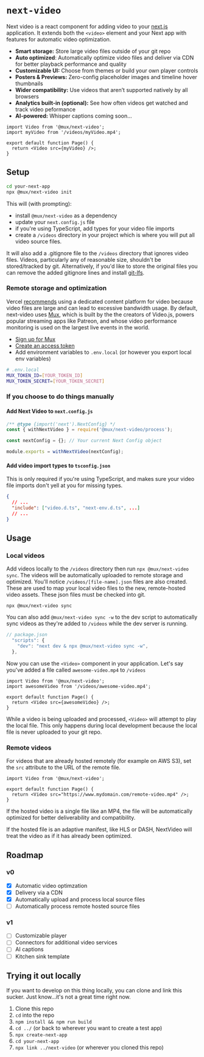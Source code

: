 # `next-video`

Next video is a react component for adding video to your [next.js](https://github.com/vercel/next.js) application. It extends both the `<video>` element and your Next app with features for automatic video optimization.

- **Smart storage:** Store large video files outside of your git repo
- **Auto optimized**: Automatically optimize video files and deliver via CDN for better playback performance and quality
- **Customizable UI:** Choose from themes or build your own player controls
- **Posters & Previews:** Zero-config placeholder images and timeline hover thumbnails
- **Wider compatibility:** Use videos that aren’t supported natively by all browsers
- **Analytics built-in (optional):** See how often videos get watched and track video peformance
- **AI-powered:** Whisper captions coming soon...

```tsx
import Video from '@mux/next-video';
import myVideo from '/videos/myVideo.mp4';

export default function Page() {
  return <Video src={myVideo} />;
}
```

## Setup

```bash
cd your-next-app
npx @mux/next-video init
```

This will (with prompting):

- install `@mux/next-video` as a dependency
- update your `next.config.js` file
- if you're using TypeScript, add types for your video file imports
- create a `/videos` directory in your project which is where you will put all video source files.

It will also add a .gitignore file to the `/videos` directory that ignores video files. Videos, particularly any of reasonable size, shouldn't be stored/tracked by git. Alternatively, if you'd like to store the original files you can remove the added gitignore lines and install [git-lfs](https://git-lfs.github.com/).

### Remote storage and optimization

Vercel [recommends](https://vercel.com/guides/best-practices-for-hosting-videos-on-vercel-nextjs-mp4-gif) using a dedicated content platform for video because video files are large and can lead to excessive bandwidth usage. By default, next-video uses [Mux](https://mux.com), which is built by the the creators of Video.js, powers popular streaming apps like Patreon, and whose video performance monitoring is used on the largest live events in the world.

- [Sign up for Mux](https://dashboard.mux.com/signup)
- [Create an access token](https://dashboard.mux.com/settings/access-tokens#create)
- Add environment variables to `.env.local` (or however you export local env variables)

```bash
# .env.local
MUX_TOKEN_ID=[YOUR_TOKEN_ID]
MUX_TOKEN_SECRET=[YOUR_TOKEN_SECRET]
```

### If you choose to do things manually

#### Add Next Video to `next.config.js`

```js
/** @type {import('next').NextConfig} */
const { withNextVideo } = require('@mux/next-video/process');

const nextConfig = {}; // Your current Next Config object

module.exports = withNextVideo(nextConfig);
```

#### Add video import types to `tsconfig.json`

This is only required if you're using TypeScript, and makes sure your video file imports don't yell at you for missing types.

```json
{
  // ...
  "include": ["video.d.ts", "next-env.d.ts", ...]
  // ...
}
```

## Usage

### Local videos

Add videos locally to the `/videos` directory then run `npx @mux/next-video sync`. The videos will be automatically uploaded to remote storage and optimized. You'll notice `/videos/[file-name].json` files are also created. These are used to map your local video files to the new, remote-hosted video assets. These json files must be checked into git.

```
npx @mux/next-video sync
```

You can also add `@mux/next-video sync -w` to the dev script to automatically sync videos as they're added to `/videos` while the dev server is running.

```js
// package.json
  "scripts": {
    "dev": "next dev & npx @mux/next-video sync -w",
  },
```

Now you can use the `<Video>` component in your application. Let's say you've added a file called `awesome-video.mp4` to `/videos`

```tsx
import Video from '@mux/next-video';
import awesomeVideo from '/videos/awesome-video.mp4';

export default function Page() {
  return <Video src={awesomeVideo} />;
}
```

While a video is being uploaded and processed, `<Video>` will attempt to play the local file. This only happens during local development because the local file is never uploaded to your git repo.

### Remote videos

For videos that are already hosted remotely (for example on AWS S3), set the `src` attribute to the URL of the remote file.

```tsx
import Video from '@mux/next-video';

export default function Page() {
  return <Video src="https://www.mydomain.com/remote-video.mp4" />;
}
```

If the hosted video is a single file like an MP4, the file will be automatically optimized for better deliverability and compatibility.

If the hosted file is an adaptive manifest, like HLS or DASH, NextVideo will treat the video as if it has already been optimized.

## Roadmap

### v0

- [x] Automatic video optimzation
- [x] Delivery via a CDN
- [x] Automatically upload and process local source files
- [ ] Automatically process remote hosted source files

### v1

- [ ] Customizable player
- [ ] Connectors for additional video services
- [ ] AI captions
- [ ] Kitchen sink template

## Trying it out locally

If you want to develop on this thing locally, you can clone and link this sucker. Just know...it's not a great time right now.

1. Clone this repo
1. `cd` into the repo
1. `npm install && npm run build`
1. `cd ../` (or back to wherever you want to create a test app)
1. `npx create-next-app`
1. `cd your-next-app`
1. `npx link ../next-video` (or wherever you cloned this repo)
